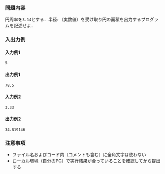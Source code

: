 ### 問題内容
円周率を`3.14`とする．半径`r`（実数値）を受け取り円の面積を出力するプログラムを記述せよ．


### 入出力例
#### 入力例1
```
5
```

#### 出力例1
```
78.5
```

#### 入力例2
```
3.33
```
#### 出力例2
```
34.819146
```


### 注意事項

- ファイル名およびコード内（コメントも含む）に全角文字は使わない  
- ローカル環境（自分のPC）で実行結果が合っていることを確認してから提出する

